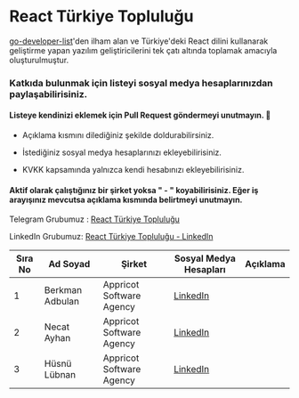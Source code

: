 # React Türkiye Topluluğu

[go-developer-list](https://github.com/yakuter/go-developer-list/blob/main/README.md)'den ilham alan ve  Türkiye'deki  React dilini kullanarak geliştirme yapan yazılım geliştiricilerini tek çatı altında toplamak amacıyla oluşturulmuştur.


### Katkıda bulunmak için listeyi sosyal medya hesaplarınızdan paylaşabilirisiniz.

#### Listeye kendinizi eklemek için Pull Request göndermeyi unutmayın. 🎉

- Açıklama kısmını dilediğiniz şekilde doldurabilirsiniz.

- İstediğiniz sosyal medya hesaplarınızı ekleyebilirisiniz.

-  KVKK kapsamında yalnızca kendi hesabınızı ekleyebilirisiniz.

#### Aktif olarak çalıştığınız bir şirket yoksa  " - " koyabilirisiniz. Eğer iş arayışınız mevcutsa açıklama kısmında belirtmeyi unutmayın.

Telegram Grubumuz : [React Türkiye Topluluğu](https://t.me/react_turkiye)

LinkedIn Grubumuz: [React Türkiye Topluluğu - LinkedIn](https://www.linkedin.com/groups/9225653/)

| Sıra No | Ad Soyad        | Şirket                   | Sosyal Medya Hesapları                                             | Açıklama |
| ------- | --------------- | ------------------------ | ------------------------------------------------------------------ | -------- |
| 1       | Berkman Adbulan | Appricot Software Agency | [LinkedIn](https://www.linkedin.com/in/berkman-adbulan-077972101/) |          |
| 2       | Necat Ayhan     | Appricot Software Agency | [LinkedIn](https://www.linkedin.com/in/necatayhan/)                |          |
| 3       | Hüsnü Lübnan    | Appricot Software Agency | [LinkedIn](https://www.linkedin.com/in/husnu/)                     |          |
